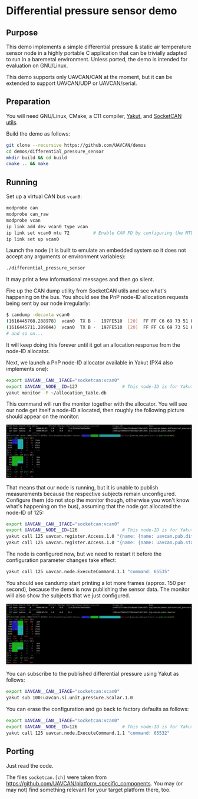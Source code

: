 # Differential pressure sensor demo

## Purpose

This demo implements a simple differential pressure & static air temperature sensor node
in a highly portable C application that can be trivially adapted to run in a baremetal environment.
Unless ported, the demo is intended for evaluation on GNU/Linux.

This demo supports only UAVCAN/CAN at the moment, but it can be extended to support UAVCAN/UDP or UAVCAN/serial.


## Preparation

You will need GNU/Linux, CMake, a C11 compiler, [Yakut](https://github.com/UAVCAN/yakut),
and [SocketCAN utils](https://github.com/linux-can/can-utils).

Build the demo as follows:

```bash
git clone --recursive https://github.com/UAVCAN/demos
cd demos/differential_pressure_sensor
mkdir build && cd build
cmake .. && make
```


## Running

Set up a virtual CAN bus `vcan0`:

```bash
modprobe can
modprobe can_raw
modprobe vcan
ip link add dev vcan0 type vcan
ip link set vcan0 mtu 72         # Enable CAN FD by configuring the MTU of 64+8
ip link set up vcan0
```

Launch the node
(it is built to emulate an embedded system so it does not accept any arguments or environment variables):

```bash
./differential_pressure_sensor
```

It may print a few informational messages and then go silent.

Fire up the CAN dump utility from SocketCAN utils and see what's happening on the bus.
You should see the PnP node-ID allocation requests being sent by our node irregularly:

```bash
$ candump -decaxta vcan0
(1616445708.288978)  vcan0  TX B -  197FE510  [20]  FF FF C6 69 73 51 FF 4A EC 29 CD BA AB F2 FB E3 46 7C 00 E9
(1616445711.289044)  vcan0  TX B -  197FE510  [20]  FF FF C6 69 73 51 FF 4A EC 29 CD BA AB F2 FB E3 46 7C 00 EA
# and so on...
```

It will keep doing this forever until it got an allocation response from the node-ID allocator.

Next, we launch a PnP node-ID allocator available in Yakut (PX4 also implements one):

```bash
export UAVCAN__CAN__IFACE="socketcan:vcan0"
export UAVCAN__NODE__ID=127                 # This node-ID is for Yakut.
yakut monitor -P ~/allocation_table.db
```

This command will run the monitor together with the allocator.
You will see our node get itself a node-ID allocated,
then roughly the following picture should appear on the monitor:

<img src="docs/monitor-initial.png" alt="yakut monitor">

That means that our node is running, but it is unable to publish measurements because the respective subjects
remain unconfigured.
Configure them (do not stop the monitor though, otherwise you won't know what's happening on the bus),
assuming that the node got allocated the node-ID of 125:

```bash
export UAVCAN__CAN__IFACE="socketcan:vcan0"
export UAVCAN__NODE__ID=126                 # This node-ID is for Yakut.
yakut call 125 uavcan.register.Access.1.0 "{name: {name: uavcan.pub.differential_pressure.id},  value: {natural16: {value: 100}}}"
yakut call 125 uavcan.register.Access.1.0 "{name: {name: uavcan.pub.static_air_temperature.id}, value: {natural16: {value: 101}}}"
```

The node is configured now, but we need to restart it before the configuration parameter changes take effect:

```bash
yakut call 125 uavcan.node.ExecuteCommand.1.1 "command: 65535"
```

You should see candump start printing a lot more frames (approx. 150 per second),
because the demo is now publishing the sensor data.
The monitor will also show the subjects that we just configured.

<img src="docs/monitor.png" alt="yakut monitor">

You can subscribe to the published differential pressure using Yakut as follows:

```bash
export UAVCAN__CAN__IFACE="socketcan:vcan0"
yakut sub 100:uavcan.si.unit.pressure.Scalar.1.0
```

You can erase the configuration and go back to factory defaults as follows:

```bash
export UAVCAN__CAN__IFACE="socketcan:vcan0"
export UAVCAN__NODE__ID=126                 # This node-ID is for Yakut.
yakut call 125 uavcan.node.ExecuteCommand.1.1 "command: 65532"
```


## Porting

Just read the code.

The files `socketcan.[ch]` were taken from <https://github.com/UAVCAN/platform_specific_components>.
You may (or may not) find something relevant for your target platform there, too.
